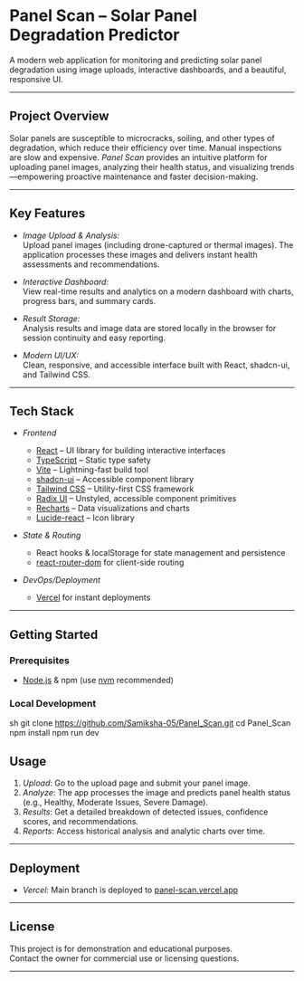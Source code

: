 # Panel Scan – Solar Panel Degradation Predictor

A modern web application for monitoring and predicting solar panel degradation using image uploads, interactive dashboards, and a beautiful, responsive UI.

---

##  Project Overview

Solar panels are susceptible to microcracks, soiling, and other types of degradation, which reduce their efficiency over time. Manual inspections are slow and expensive. *Panel Scan* provides an intuitive platform for uploading panel images, analyzing their health status, and visualizing trends—empowering proactive maintenance and faster decision-making.

---

##  Key Features

- *Image Upload & Analysis:*  
  Upload panel images (including drone-captured or thermal images). The application processes these images and delivers instant health assessments and recommendations.

- *Interactive Dashboard:*  
  View real-time results and analytics on a modern dashboard with charts, progress bars, and summary cards.

- *Result Storage:*  
  Analysis results and image data are stored locally in the browser for session continuity and easy reporting.

- *Modern UI/UX:*  
  Clean, responsive, and accessible interface built with React, shadcn-ui, and Tailwind CSS.

---

##  Tech Stack

- *Frontend*
  - [React](https://react.dev/) – UI library for building interactive interfaces
  - [TypeScript](https://www.typescriptlang.org/) – Static type safety
  - [Vite](https://vitejs.dev/) – Lightning-fast build tool
  - [shadcn-ui](https://ui.shadcn.com/) – Accessible component library
  - [Tailwind CSS](https://tailwindcss.com/) – Utility-first CSS framework
  - [Radix UI](https://www.radix-ui.com/) – Unstyled, accessible component primitives
  - [Recharts](https://recharts.org/) – Data visualizations and charts
  - [Lucide-react](https://lucide.dev/) – Icon library

- *State & Routing*
  - React hooks & localStorage for state management and persistence
  - [react-router-dom](https://reactrouter.com/) for client-side routing

- *DevOps/Deployment*
  - [Vercel](https://vercel.com/) for instant deployments
---

##  Getting Started

### Prerequisites

- [Node.js](https://nodejs.org/) & npm (use [nvm](https://github.com/nvm-sh/nvm#installing-and-updating) recommended)

### Local Development

sh
git clone https://github.com/Samiksha-05/Panel_Scan.git
cd Panel_Scan
npm install
npm run dev



## Usage

1. *Upload*: Go to the upload page and submit your panel image.
2. *Analyze*: The app processes the image and predicts panel health status (e.g., Healthy, Moderate Issues, Severe Damage).
3. *Results*: Get a detailed breakdown of detected issues, confidence scores, and recommendations.
4. *Reports*: Access historical analysis and analytic charts over time.

---

## Deployment

- *Vercel*: Main branch is deployed to [panel-scan.vercel.app](https://panel-scan.vercel.app)

---


## License

This project is for demonstration and educational purposes.  
Contact the owner for commercial use or licensing questions.

---
